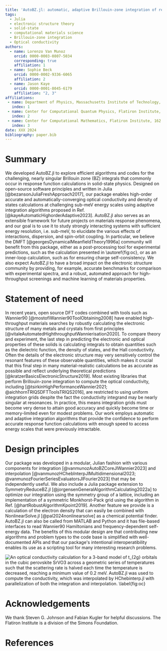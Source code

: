 ```yaml
---
title: 'AutoBZ.jl: automatic, adaptive Brillouin-zone integration of response functions using Wannier interpolation'
tags:
  - Julia
  - electronic structure theory
  - solid-state
  - computational materials science
  - Brillouin-zone integration
  - Optical conductivity
authors:
  - name: Lorenzo Van Munoz
    orcid: 0000-0003-0807-5034
    corresponding: true
    affiliation: 1
  - name: Sophie Beck
    orcid: 0000-0002-9336-6065
    affiliation: 2
  - name: Jason Kaye
    orcid: 0000-0001-8045-6179
    affiliation: "2, 3"
affiliations:
 - name: Department of Physics, Massachusetts Institute of Technology, 77 Massachusetts Avenue, Cambridge, MA 02139, USA
   index: 1
 - name: Center for Computational Quantum Physics, Flatiron Institute, 162 5th Avenue, New York, NY 10010, USA
   index: 2
 - name: Center for Computational Mathematics, Flatiron Institute, 162 5th Avenue, New York, NY 10010, USA
   index: 3
date: XXX 2024
bibliography: paper.bib
---
```


# Summary

We developed AutoBZ.jl to explore efficient algorithms and codes for the
challenging, nearly singular Brillouin zone (BZ) integrals that commonly occur
in response function calculations in solid-state physics.
Designed on open-source software principles and written in Julia
[@bezansonJuliaFreshApproach2017], our package enables high-order accurate and
automatically-converging optical conductivity and density of states calculations
at challenging sub-meV energy scales using adaptive integration algorithms
proposed in Ref. [@kayeAutomaticHighorderAdaptive2023].
AutoBZ.jl also serves as an extensible framework for future projects on
materials response phenomena, and our goal is to use it to study strongly
interacting systems
with sufficient energy resolution, i.e. sub-meV, to elucidate the various
effects of interactions, dispersion, and spin-orbit coupling. In particular, we
believe the DMFT [@georgesDynamicalMeanfieldTheory1996a] community will benefit
from this package, either as a post-processing tool for experimental
predictions, such as the calculation presented in \autoref{fig:oc}, or as an
inner-loop calculation, such as for ensuring charge self-consistency.
We also expect AutoBZ.jl to have a broad impact on the electronic structure
community by providing, for example, accurate benchmarks for comparison with
experimental spectra, and a robust, automated approach for high-throughput
screenings and machine learning of materials properties.

# Statement of need

In recent years, open source DFT codes combined with tools such as Wannier90
[@mostofiWannier90ToolObtaining2008]
have enabled high-throughput materials searches by robustly calculating the
electronic structure of many metals and crystals from first principles
[@vitaleAutomatedHighthroughputWannierisation2020]. To
compare theory and experiment, the last step in predicting the electronic and
optical properties of these solids is calculating integrals to obtain quantities
such as the dielectric function, the density of states, and the Hall
conductivity. Often the details of the electronic structure may very sensitively
control the resonant features of these observable quantities, which makes it
crucial that this final step in many material-realistic calculations be as
accurate as possible and reflect underlying theoretical predictions
[@kratzerBasicsElectronicStructure2019].
Most existing libraries that perform Brillouin-zone integration to compute
the optical conductivity, including
[@tsirkinHighPerformanceWannier2021; @aichhornTRIQSDFTToolsTRIQS2016],
are restricted to using uniform integration grids despite the fact the
conductivity integrand may be nearly singular at resonances.
In practice, this means integration grids must become very dense to attain good
accuracy and quickly become time or memory-limited even for modest problems.
Our work employs automatic and adaptive integration algorithms that provide the
confidence to perform accurate response function calculations with enough speed
to access energy scales that were previously intractable.

# Design principles

Our package was developed in a modular, Julian fashion with various components
for integration [@vanmunozAutoBZCoreJlWannier2023] and interpolation
[@vanmunozHChebInterpJlMultidimensional2023; @vanmunozFourierSeriesEvaluatorsJlFourier2023]
that may be independently useful.
We also include a Julia package extension to
SymmetryReduceBZ.jl [@jorgensenGeneralAlgorithmCalculating2022a]
to optimize our integration using the symmetry group of a lattice, including an
implementation of a symmetric Monkhorst-Pack grid using the algorithm in Ref.
[@hartRobustAlgorithmKpoint2019]. Another feature we provide is a calculation of
the electron density that can easily be combined with NonlinearSolve.jl
[@pal2024nonlinearsolve] as a chemical potential finder.
AutoBZ.jl can also be called from MATLAB and Python and it has file-based
interfaces to read Wannier90 Hamiltonians and frequency-dependent self-energy
data. The benefits of this modular design are that contributing new algorithms
and problem types to the code base is simplified with well-documented APIs and
that our package's intentional interoperatibility enables its use as a
scripting tool for many interesting research problems.

![An optical conductivity calculation for a 3-band model of $t_{2g}$ orbitals in
the cubic perovskite SrVO3 across a geometric
series of temperatures such that the scattering rate is halved each time the
temperature is decreased, reaching a minimum value of 0.2 meV. AutoBZ.jl
was used to compute the conductivity, which was interpolated by HChebinterp.jl
with parallelization of both the integration and interpolation. \label{fig:oc}](oc_fermiliquid.png)

# Acknowledgements

We thank Steven G. Johnson and Fabian Kugler for helpful discussions.
The Flatiron Institute is a division of the Simons Foundation. 

# References